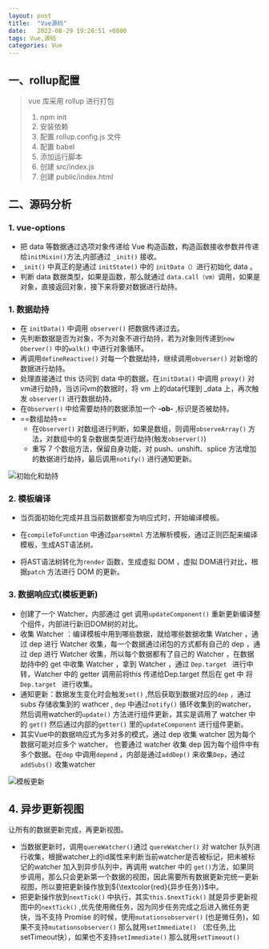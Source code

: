 ```yaml
---
layout: post
title:  "Vue源码"
date:   2022-08-29 19:28:51 +0800
tags: Vue,源码
categories: Vue
---
```


## 一、rollup配置

> vue 库采用 rollup 进行打包
>
> 1. npm init
> 2. 安装依赖
> 3. 配置 rollup.config.js 文件
> 4. 配置 babel
> 5. 添加运行脚本
> 6. 创建 src/index.js
> 7. 创建 public/index.html 

## 二、源码分析

###  1. vue-options

+ 把 data 等数据通过选项对象传递给 Vue 构造函数，构造函数接收参数并传递给`initMixin()`方法,内部通过 `_init()` 接收。
+  `_init()` 中真正的是通过 `initState()` 中的 `initData（）`进行初始化 data 。
+ 判断 data 数据类型，如果是函数，那么就通过 `data.call（vm）`调用，如果是对象，直接返回对象，接下来将要对数据进行劫持。

### 1. 数据劫持

+ 在 `initData()` 中调用 `observer()` 把数据传递过去。
+ 先判断数据是否为对象，不为对象不进行劫持，若为对象则传递到`new Oberver()` 中的`walk()` 中进行对象循环。
+ 再调用`defineReactive()` 对每一个数据劫持，继续调用`obverser()` 对新增的数据进行劫持。
+ 处理直接通过 this 访问到 data 中的数据，在`initData()` 中调用 `proxy()` 对vm进行劫持，当访问vm的数据时，将 vm 上的data代理到 _data 上，再次触发 `observer()` 进行数据劫持。
+ 在`Observer()` 中给需要劫持的数据添加一个 **-ob-** ,标识是否被劫持。 
+ ==数组劫持== 
  + 在`Observer()` 对数组进行判断，如果是数组，则调用`observeArray()` 方法，对数组中的复杂数据类型进行劫持(触发`observer()`) 
  + 重写 7 个数组方法，保留自身功能，对 push、unshift、splice 方法增加的数据进行劫持，最后调用`notify()` 进行通知更新。


![初始化和劫持](https://cdn.jsdelivr.net/gh/TCIano/blog_img/importcdn.png)

### 2. 模板编译

+ 当页面初始化完成并且当前数据都变为响应式时，开始编译模板。

+ 在`compileToFunction` 中通过`parseHtml` 方法解析模板，通过正则匹配来编译模板，生成AST语法树。
+ 将AST语法树转化为`render` 函数，生成虚拟 DOM ，虚拟 DOM进行对比，根据`patch` 方法进行 DOM 的更新。

### 3. 数据响应式(模板更新)

+ 创建了一个 Watcher，内部通过 get 调用`updateComponent()` 重新更新编译整个组件，内部进行新旧DOM树的对比。
+ 收集 Watcher ：编译模板中用到哪些数据，就给哪些数据收集 Watcher ，通过 dep 进行 Watcher 收集，每一个数据通过闭包的方式都有自己的 dep ，通过  dep 进行 Watcher 收集，所以每个数据都有了自己的 Watcher ，在数据劫持中的 get 中收集 Watcher ，拿到 Watcher ，通过 `Dep.target ` 进行中转，Watcher 中的 getter 调用前将this 传递给Dep.target 然后在 get 中 将`Dep.target ` 进行收集。
+ 通知更新：数据发生变化时会触发`set()` ,然后获取到数据对应的`dep` ，通过 subs 存储收集到的 wathcer , `dep` 中通过`notify()` 循环收集到的watcher，然后调用watcher的`update()` 方法进行组件更新，其实是调用了 watcher 中的 `get()` 然后通过内部的`getter()` 里的`updateComponent` 进行组件更新。
+ 其实Vue中的数据响应式为多对多的模式，通过 dep 收集 watcher 因为每个数据可能对应多个 watcher， 也要通过 watcher 收集 dep 因为每个组件中有多个数据。在`dep` 中调用`depend` ，内部是通过`addDep()` 来收集`Dep`，通过`addSubs()` 收集watcher

![模板更新](https://cdn.jsdelivr.net/gh/TCIano/blog_img/%E6%BA%90%E7%A0%81%E6%95%B0%E6%8D%AE%E5%93%8D%E5%BA%94%E5%BC%8F.png)

## 4. 异步更新视图

让所有的数据更新完成，再更新视图。

+ 当数据更新时，调用`quereWatcher()`通过 `quereWatcher()` 对 watcher 队列进行收集，根据watcher上的id属性来判断当前watcher是否被标记，把未被标记的watcher 加入到异步队列中，再调用 watcher 中的 `get()`方法，如果同步调用，那么只会更新第一个数据的视图，因此需要所有数据更新完统一更新视图，所以要把更新操作放到${\textcolor{red}{异步任务}}$中。
+ 把更新操作放到`nextTick()` 中执行，其实`this.$nextTick()` 就是异步更新视图中的`nextTick()` ,优先使用微任务，因为同步任务完成之后进入微任务更快，当不支持 Promise 的时候，使用`mutationsobserver()` (也是微任务)，如果不支持`mutationsobserver()` 那么就用`setImmediate()` （宏任务,比setTimeout快），如果也不支持`setImmediate()` 那么就用`setTimeout()` 
